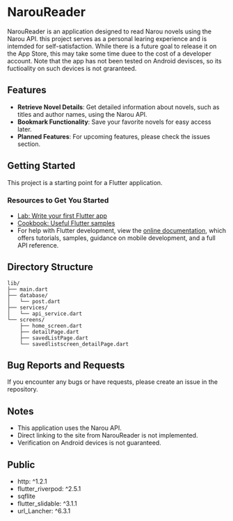 # NarouReader

NarouReader is an application designed to read Narou novels using the Narou API. this project serves as a personal learing experience and is intemded for self-satisfaction. While there is a future goal to release it on the App Store, this may take some time duee to the cost of a developer account. Note that the app has not been tested on Android devisces, so its fuctioality on such devices is not graranteed. 

## Features

- **Retrieve Novel Details**: Get detailed information about novels, such as titles and author names, using the Narou API.
- **Bookmark Functionality**: Save your favorite novels for easy access later.
- **Planned Features**: For upcoming features, please check the issues section.

## Getting Started

This project is a starting point for a Flutter application.

### Resources to Get You Started

- [Lab: Write your first Flutter app](https://docs.flutter.dev/get-started/codelab)
- [Cookbook: Useful Flutter samples](https://docs.flutter.dev/cookbook)
- For help with Flutter development, view the [online documentation](https://docs.flutter.dev/), which offers tutorials, samples, guidance on mobile development, and a full API reference.

## Directory Structure

```
lib/
├── main.dart
├── database/
│   └── post.dart
├── services/
│   └── api_service.dart
└── screens/
    ├── home_screen.dart
    ├── detailPage.dart
    ├── savedListPage.dart
    └── savedlistscreen_detailPage.dart
```

## Bug Reports and Requests

If you encounter any bugs or have requests, please create an issue in the repository. 

## Notes

- This application uses the Narou API.
- Direct linking to the site from NarouReader is not implemented.
- Verification on Android devices is not guaranteed.

## Public
- http: ^1.2.1
- flutter_riverpod: ^2.5.1
- sqflite
- flutter_slidable: ^3.1.1
- url_Lancher: ^6.3.1